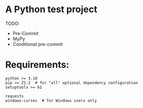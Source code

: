 # A Python test project

TODO:
* Pre-Commit
* MyPy
* Conditional pre-commit

# Requirements:

```
python >= 3.10
pip >= 21.2  # for "all" optional dependency configuration
setuptools >= 61

requests
windows-curses  # for Windows users only
```
